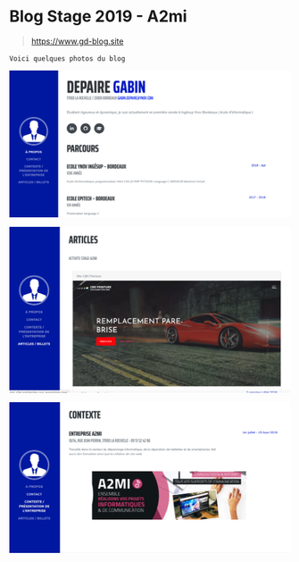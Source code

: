 # Blog Stage 2019 - A2mi
 
>  https://www.gd-blog.site 
```
Voici quelques photos du blog
```


![picture](/screen/accueil.png)



![picture](/screen/articles.png)



![picture](/screen/entreprise.png)

